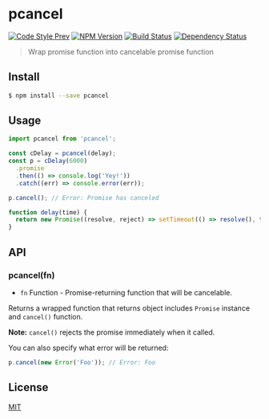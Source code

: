 # pcancel

[![Code Style Prev](https://img.shields.io/badge/code%20style-prev-32c8fc.svg?style=flat-square)](https://github.com/preco21/eslint-config-prev)
[![NPM Version](https://img.shields.io/npm/v/pcancel.svg?style=flat-square)](https://www.npmjs.com/package/pcancel)
[![Build Status](https://img.shields.io/travis/preco21/pcancel/master.svg?style=flat-square)](https://travis-ci.org/preco21/pcancel)
[![Dependency Status](https://dependencyci.com/github/preco21/pcancel/badge?style=flat-square)](https://dependencyci.com/github/preco21/pcancel)

> Wrap promise function into cancelable promise function

## Install

```bash
$ npm install --save pcancel
```

## Usage

```javascript
import pcancel from 'pcancel';

const cDelay = pcancel(delay);
const p = cDelay(6000)
  .promise
  .then(() => console.log('Yey!'))
  .catch((err) => console.error(err));

p.cancel(); // Error: Promise has canceled

function delay(time) {
  return new Promise((resolve, reject) => setTimeout(() => resolve(), time));
}
```

## API

### pcancel(fn)

* `fn` Function - Promise-returning function that will be cancelable.

Returns a wrapped function that returns object includes `Promise` instance and `cancel()` function.

**Note:** `cancel()` rejects the promise immediately when it called.

You can also specify what error will be returned:

```javascript
p.cancel(new Error('Foo')); // Error: Foo
```

## License

[MIT](https://preco.mit-license.org/)
